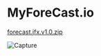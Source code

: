 # MyForeCast.io

[forecast.jfx.v1.0.zip](https://github.com/tawandachiteshe/MyForeCast.io/files/4001208/forecast.jfx.v1.0.zip)

![Capture](https://user-images.githubusercontent.com/42421121/71455538-20fd2b00-279e-11ea-9866-91d19efaf8e8.PNG)
